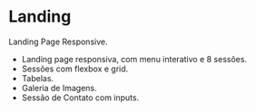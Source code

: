 # Landing
Landing Page Responsive.



- Landing page responsiva, com menu interativo e 8 sessões.
- Sessões com flexbox e grid.
- Tabelas.
- Galeria de Imagens.
- Sessão de Contato com inputs.
